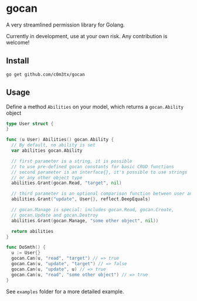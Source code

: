 # gocan

A very streamlined permission library for Golang.

Currently in development, use at your own risk. Any contribution is welcome!

## Install
```
go get github.com/c0m3tx/gocan
```

## Usage
Define a method `Abilities` on your model, which returns a `gocan.Ability` object

```go
type User struct {
}

func (u User) Abilities() gocan.Ability {
  // By default, no ability is set
  var abilities gocan.Ability

  // first parameter is a string, it is possible
  // to use pre-defined gocan constants for basic CRUD functions
  // second parameter is an interface{}, it's possible to use strings
  // or any other object type
  abilities.Grant(gocan.Read, "target", nil)

  // third parameter is an optional comparison function between user and target
  abilities.Grant("update", User{}, reflect.DeepEquals)

  // gocan.Manage is special: includes gocan.Read, gocan.Create,
  // gocan.Update and gocan.Destroy
  abilities.Grant(gocan.Manage, "some other object", nil))

  return abilities
}

func DoSmth() {
  u := User{}
  gocan.Can(u, "read", "target") // => true
  gocan.Can(u, "update", "target") // => false
  gocan.Can(u, "update", u) // => true
  gocan.Can(u, "read", "some other object") // => true
}
```

See `examples` folder for a more detailed example.
